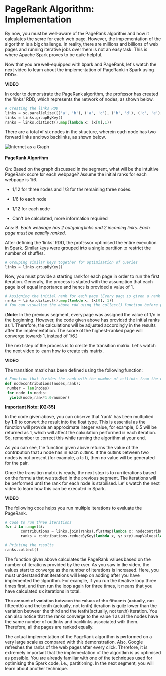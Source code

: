 # PageRank Algorithm: Implementation

By now, you must be well-aware of the PageRank algorithm and how it calculates the score for each web page. However, the implementation of the algorithm is a big challenge. In reality, there are millions and billions of web pages and running iterative jobs over them is not an easy task. This is where Apache Spark proves to be quite helpful.

Now that you are well-equipped with Spark and PageRank, let's watch the next video to learn about the implementation of PageRank in Spark using RDDs.

**VIDEO**

In order to demonstrate the PageRank algorithm, the professor has created the 'links' RDD, which represents the network of nodes, as shown below.

```python
# Creating the links RDD
links = sc.parallelize([('a', 'b'), ('a', 'c'), ('b', 'd'), ('c', 'e'), ('e', 'f'), ('d', 'f'), ('f', 'e'), ('f', 'd'), ('e', 'c'), ('d', 'b'), ('b', 'a'), ('c', 'a')])
links = links.groupByKey()
ranks = links.distinct().map(lambda x: (x[0],1)) 
```

There are a total of six nodes in the structure, wherein each node has two forward links and two backlinks, as shown below.

![Internet as a Graph](https://i.ibb.co/n6G32xx/Internet-as-a-Graph.jpg)

#### PageRank Algorithm

Qn: Based on the graph discussed in the segment, what will be the intuitive PageRank score for each webpage? Assume the initial ranks for each webpage is 1/6.

- 1/12 for three nodes and 1/3 for the remaining three nodes.

- 1/6 fo each node

- 1/12 for each node

- Can't be calculated, more information required

Ans: B. *Each webpage has 2 outgoing links and 2 incoming links. Each page must be equally ranked.*

After defining the 'links' RDD, the professor optimised the entire execution in Spark. Similar keys were grouped into a single partition to restrict the number of shuffles.

```python
# Grouping similar keys together for optimisation of queries
links = links.groupByKey()
```

Now, you must provide a starting rank for each page in order to run the first iteration. Generally, the process is started with the assumption that each page is of equal importance and hence is provided a value of 1.

```python
# Assigning the initial rank for each page (Every page is given a rank of 1)
ranks = links.distinct().map(lambda x: (x[0], 1))
# You can visualise the above rdd using the collect() function before proceeding ahead.
```

(**Note**: In the previous segment, every page was assigned the value of 1/n in the beginning. However, the code given above has provided the initial ranks as 1. Therefore, the calculations will be adjusted accordingly in the results after the implementation. The score of the highest-ranked page will converge towards 1, instead of 1/6.)

The next step of the process is to create the transition matrix. Let's watch the next video to learn how to create this matrix.

**VIDEO**

The transition matrix has been defined using the following function:

```python
# Function that divides the rank with the number of outlinks from the node
def nodecontributions(nodes,rank):
 number = len(nodes)
 for node in nodes:
  yield(node,rank*1.0/number)
```

**Important Note: [02:35]**

In the code given above, you can observe that 'rank' has been multiplied by **1.0** to convert the result into the float type. This is essential as the function will provide an approximate integer value, for example, 0.5 will be returned as 1, which will affect the calculation performed in each iteration. So, remember to correct this while running the algorithm at your end.

As you can see, the function given above returns the value of the contribution that a node has in each outlink. If the outlink between two nodes is not present (for example, a to f), then no value will be generated for the pair.

Once the transition matrix is ready, the next step is to run iterations based on the formula that we studied in the previous segment. The iterations will be performed until the rank for each node is stabilised. Let's watch the next video to learn how this can be executed in Spark.

**VIDEO**

The following code helps you run multiple iterations to evaluate the PageRank.

```python
# Code to run three iterations
for i in range(3):
       contributions = links.join(ranks).flatMap(lambda x: nodecontributions(x[1][0], x[1][1]))
       ranks = contributions.reduceByKey(lambda x, y: x+y).mapValues(lambda x: 0.85 * x + 0.15)

# Printing the results
ranks.collect()
```

The function given above calculates the PageRank values based on the number of iterations provided by the user. As you saw in the video, the values start to converge as the number of iterations is increased. Here, you must understand that iterations will keep on adding after you have implemented the algorithm. For example, if you run the iterative loop three times first, and then run the loop again for three times, it means that you have calculated six iterations in total.

The amount of variation between the values of the fifteenth (actually, not fifteenth) and the tenth (actually, not tenth) iteration is quite lower than the variation between the third and the tenth((actually, not tenth) iteration. You can also notice that the ranks converge to the value 1 as all the nodes have the same number of outlinks and backlinks associated with them. Therefore, all the pages are ranked equally.

The actual implementation of the PageRank algorithm is performed on a very large scale as compared with this demonstration. Also, Google refreshes the ranks of the web pages after every click. Therefore, it is extremely important that the implementation of the algorithm is as optimised as possible. You are already familiar with one of the techniques used for optimising the Spark code, i.e., partitioning. In the next segment, you will learn about another technique.
